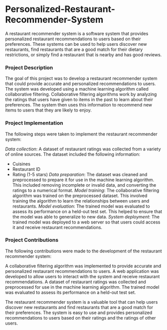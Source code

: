 # Personalized-Restaurant-Recommender-System
A restaurant recommender system is a software system that provides personalized restaurant recommendations to users based on their preferences. These systems can be used to help users discover new restaurants, find restaurants that are a good match for their dietary restrictions, or simply find a restaurant that is nearby and has good reviews.

### Project Description

The goal of this project was to develop a restaurant recommender system that could provide accurate and personalized recommendations to users. The system was developed using a machine learning algorithm called collaborative filtering. Collaborative filtering algorithms work by analyzing the ratings that users have given to items in the past to learn about their preferences. The system then uses this information to recommend new items to users that they are likely to enjoy.

### Project Implementation

The following steps were taken to implement the restaurant recommender system:

*Data collection*: A dataset of restaurant ratings was collected from a variety of online sources. The dataset included the following information:
* Cuisines
* Restaurant ID
* Rating (1-5 stars)
*Data preparation*: The dataset was cleaned and preprocessed to prepare it for use in the machine learning algorithm. This included removing incomplete or invalid data, and converting the ratings to a numerical format.
*Model training*: The collaborative filtering algorithm was trained on the preprocessed dataset. This involved training the algorithm to learn the relationships between users and restaurants.
*Model evaluation*: The trained model was evaluated to assess its performance on a held-out test set. This helped to ensure that the model was able to generalize to new data.
*System deployment*: The trained model was deployed to a web server so that users could access it and receive restaurant recommendations.

### Project Contributions

The following contributions were made to the development of the restaurant recommender system:

A collaborative filtering algorithm was implemented to provide accurate and personalized restaurant recommendations to users.
A web application was developed to allow users to interact with the system and receive restaurant recommendations.
A dataset of restaurant ratings was collected and preprocessed for use in the machine learning algorithm.
The trained model was evaluated to assess its performance on a held-out test set.

The restaurant recommender system is a valuable tool that can help users discover new restaurants and find restaurants that are a good match for their preferences. The system is easy to use and provides personalized recommendations to users based on their ratings and the ratings of other users.
